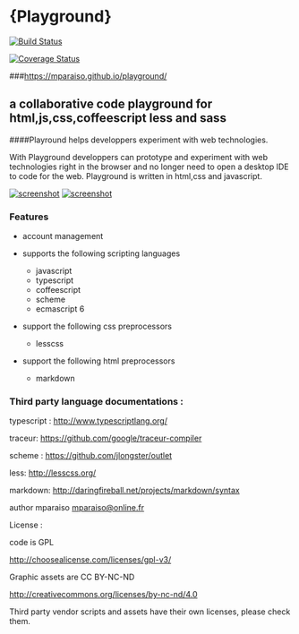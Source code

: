 {Playground}
============

[![Build Status](https://travis-ci.org/Mparaiso/playground.svg?branch=master)](https://travis-ci.org/Mparaiso/playground)

[![Coverage Status](https://coveralls.io/repos/Mparaiso/playground/badge.png?branch=master)](https://coveralls.io/r/Mparaiso/playground?branch=master)

###https://mparaiso.github.io/playground/

a collaborative code playground for html,js,css,coffeescript less and sass 
--------------------------------------------------------------------------

####Playround helps developpers experiment with web technologies. 

With Playground developpers can prototype and experiment with web technologies right in the browser and no longer need to open a desktop IDE to code for the web. Playground is written in html,css and javascript.

[![screenshot](https://mparaiso.github.io/playground/images/playground-1.jpg)](https://mparaiso.github.io/playground/)
[![screenshot](https://mparaiso.github.io/playground/images/playground-2.jpg)](https://mparaiso.github.io/playground/)

### Features

- account management

- supports the following scripting languages
	+ javascript
	+ typescript
	+ coffeescript
	+ scheme
	+ ecmascript 6 

- support the following css preprocessors
	+ lesscss

- support the following html preprocessors
	+ markdown


### Third party language documentations :

typescript : http://www.typescriptlang.org/

traceur: https://github.com/google/traceur-compiler

scheme : https://github.com/jlongster/outlet

less: http://lesscss.org/

markdown: http://daringfireball.net/projects/markdown/syntax

author mparaiso <mparaiso@online.fr>

License :

code is GPL

http://choosealicense.com/licenses/gpl-v3/

Graphic assets are CC BY-NC-ND 

http://creativecommons.org/licenses/by-nc-nd/4.0

Third party vendor scripts and assets have their own licenses, please check them.

